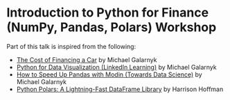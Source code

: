 # Introduction to Python for Finance (NumPy, Pandas, Polars) Workshop



Part of this talk is inspired from the following: 

- [The Cost of Financing a Car](https://medium.com/p/c00997f1aee) by Michael Galarnyk
- [Python for Data Visualization (LinkedIn Learning)](https://www.linkedin.com/learning-login/share?account=2163426&forceAccount=false&redirect=https%3A%2F%2Fwww.linkedin.com%2Flearning%2Fpython-for-data-visualization-2023%3Ftrk%3Dshare_ent_url%26shareId%3DDGcmsACFQiarZzlJgzHfzQ%253D%253D) by Michael Galarnyk 
- [How to Speed Up Pandas with Modin (Towards Data Science)](https://medium.com/towards-data-science/how-to-speed-up-pandas-with-modin-84aa6a87bcdb) by Michael Galarnyk
- [Python Polars: A Lightning-Fast DataFrame Library](https://realpython.com/polars-python/) by Harrison Hoffman

